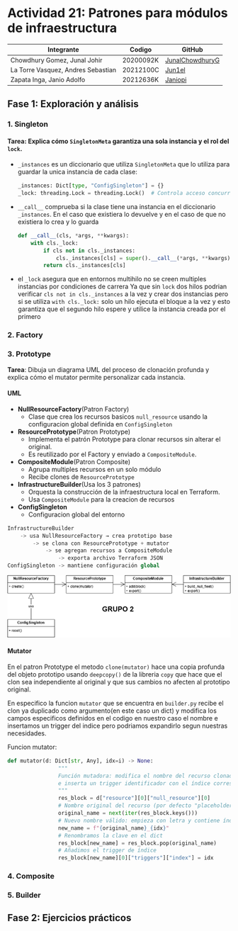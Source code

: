 # **Actividad 21: Patrones para módulos de infraestructura**

| Integrante                         | Codigo    | GitHub                                                                  |
| ---------------------------------- | --------- | ----------------------------------------------------------------------- |
| Chowdhury Gomez, Junal Johir       | 20200092K | [JunalChowdhuryG](https://github.com/JunalChowdhuryG/Actividades-CC3S2) |
| La Torre Vasquez, Andres Sebastian | 20212100C | [Jun1el](https://github.com/Jun1el/Desarrollo-de-Software-25-1)         |
| Zapata Inga, Janio Adolfo          | 20212636K | [Janiopi](https://github.com/Janiopi/Actividades-CC3S2)                 |


## **Fase 1: Exploración y análisis**

### **1. Singleton**
#### Tarea: Explica cómo `SingletonMeta` garantiza una sola instancia y el rol del `lock`.

* `_instances` es un diccionario que utiliza `SingletonMeta` que lo utiliza para guardar la unica instancia de cada clase:
    ```python
    _instances: Dict[type, "ConfigSingleton"] = {}
    _lock: threading.Lock = threading.Lock()  # Controla acceso concurrente
    ```
* `__call__` comprueba si la clase tiene una instancia en el 
diccionario `_instances`. En el caso que existiera lo devuelve y en el caso de que no existiera lo crea y lo guarda
    ```python
    def __call__(cls, *args, **kwargs):
        with cls._lock:
            if cls not in cls._instances:
                cls._instances[cls] = super().__call__(*args, **kwargs)
            return cls._instances[cls]
    ```
* el `_lock` asegura que en entornos multihilo no se creen multiples instancias por condiciones de carrera 
Ya que sin `lock` dos hilos podrian verificar `cls not in cls._instances` a la vez y crear dos instancias pero si se utiliza `with cls._lock:` solo un hilo ejecuta el bloque a la vez y esto garantiza que el segundo hilo espere y utilice la instancia creada por el primero

### **2. Factory**


### **3. Prototype**

**Tarea**: Dibuja un diagrama UML del proceso de clonación profunda y explica cómo el mutator permite personalizar cada instancia.

#### UML
- **NullResourceFactory**(Patron Factory)
    - Clase que crea los recursos basicos ```null_resource``` usando la configuracion global definida en ```ConfigSingleton ```
- **ResourcePrototype**(Patron Prototype)
    - Implementa el patrón Prototype para clonar recursos sin alterar el original.
    - Es reutilizado por el Factory y enviado a ```CompositeModule```.
- **CompositeModule**(Patron  Composite)
    - Agrupa multiples recursos en un solo módulo
    - Recibe clones de ```ResourcePrototype```
- **InfrastructureBuilder**(Usa los 3 patrones)
    - Orquesta la construcción de la infraestructura local en Terraform.
    - Usa ```CompositeModule``` para la creacion de recursos
- **ConfigSingleton** 
    - Configuracion global del entorno
   
```python
InfrastructureBuilder
    -> usa NullResourceFactory → crea prototipo base
        -> se clona con ResourcePrototype + mutator
            -> se agregan recursos a CompositeModule
                -> exporta archivo Terraform JSON
ConfigSingleton -> mantiene configuración global
```

![DiagramaUML](./imagenes/DiagramaUML.png)

#### Mutator
En el patron Prototype el metodo ```clone(mutator)``` hace una copia profunda del objeto prototipo usando ```deepcopy()``` de la libreria ```copy``` que hace que el clon sea independiente al original y que sus cambios no afecten al prototipo original. 

En especifico la funcion ```mutator``` que se encuentra en ```builder.py``` recibe el clon ya duplicado como argumento(en este caso un dict) y  modifica los campos especificos definidos en el codigo en nuestro caso el nombre e insertamos un trigger del indice pero podriamos expandirlo segun nuestras necesidades.

Funcion mutator: 
```python
def mutator(d: Dict[str, Any], idx=i) -> None:
                """
                Función mutadora: modifica el nombre del recurso clonado
                e inserta un trigger identificador con el índice correspondiente.
                """
                res_block = d["resource"][0]["null_resource"][0]
                # Nombre original del recurso (por defecto "placeholder")
                original_name = next(iter(res_block.keys()))
                # Nuevo nombre válido: empieza con letra y contiene índice
                new_name = f"{original_name}_{idx}"
                # Renombramos la clave en el dict
                res_block[new_name] = res_block.pop(original_name)
                # Añadimos el trigger de índice
                res_block[new_name][0]["triggers"]["index"] = idx
```

### **4. Composite**


### **5. Builder**


## **Fase 2: Ejercicios prácticos**